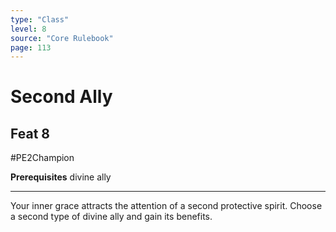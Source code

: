 ```yaml
---
type: "Class"
level: 8
source: "Core Rulebook"
page: 113
---
```

# Second Ally
## Feat 8
#PE2Champion

**Prerequisites** divine ally

---
Your inner grace attracts the attention of a second protective spirit. Choose a second type of divine ally and gain its benefits.